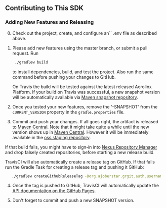 ## Contributing to This SDK 

### Adding New Features and Releasing

0. Check out the project, create, and configure an`` .env file as described above.

1. Please add new features using the master branch, or submit a pull request.
   Run 
   ```bash
    ./gradlew build
   ```
    to install dependencies, build, and test the project. 
    Also run the same command before pushing your changes to GitHub.
    
    On Travis the build will be tested against the latest released Acrolinx Platform.
    If your build on Travis was successful, a new snapshot version will be automatically available via [Maven snapshot repository](https://oss.sonatype.org/content/repositories/snapshots/com/acrolinx/client/sdk/).

2. Once you tested your new features, remove the '-SNAPSHOT' from the `CURRENT_VERSION` property in the `gradle.properties` file.

3. Commit and push your changes. If all goes right, the artifact is released to [Maven Central](https://search.maven.org/#search%7Cga%7C1%7Cg%3A%22com.acrolinx.client%22%20a%3A%22sdk%22%20).
Note that it might take quite a while until the new version shows up in [Maven Central](https://search.maven.org/#search%7Cga%7C1%7Cg%3A%22com.acrolinx.client%22%20a%3A%22sdk%22%20). However it will be immediately available in the [oss staging repository](https://oss.sonatype.org/content/groups/staging/com/acrolinx/client/sdk/).

If that build fails, you might have to sign-in into [Nexus Repository Manager](https://oss.sonatype.org/#welcome) and drop falsely created repositories, before starting a new release build.

TravisCI will also automatically create a release tag on GitHub. If that fails run the Gradle Task for creating a release tag and pushing it GitHub:

   ```bash
      ./gradlew createGithubReleaseTag -Dorg.ajoberstar.grgit.auth.username=someone -Dorg.ajoberstar.grgit.auth.password=mysecretpassword
   ```

4. Once the tag is pushed to GitHub, TravisCI will automatically update the [API documentation on the GitHub Pages](https://acrolinx.github.io/sidebar-sdk-java/).

5. Don't forget to commit and push a new SNAPSHOT version.